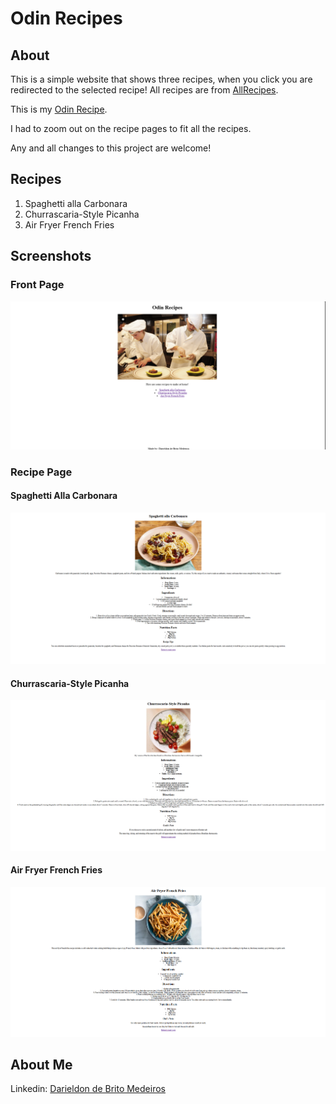 # Odin Recipes

## About

This is a simple website that shows three recipes, when you click you are redirected to the selected recipe! All recipes are from [AllRecipes](https://www.allrecipes.com).

This is my [Odin Recipe](https://darieldonmedeiros.github.io/odin-recipes/).

I had to zoom out on the recipe pages to fit all the recipes.

Any and all changes to this project are welcome!

## Recipes

1. Spaghetti alla Carbonara
2. Churrascaria-Style Picanha
3. Air Fryer French Fries

## Screenshots

### Front Page
![FrontPage](./assets/Front-Page.png)
### Recipe Page

#### Spaghetti Alla Carbonara
![Carbonara](./assets/Carbonara-Page.png)
#### Churrascaria-Style Picanha
![Picanha](./assets/Picanha-Page.png)
#### Air Fryer French Fries
![Fries](./assets/Fries-Page.png)
## About Me

Linkedin: [Darieldon de Brito Medeiros](https://www.linkedin.com/in/darieldon-de-brito-medeiros/)
